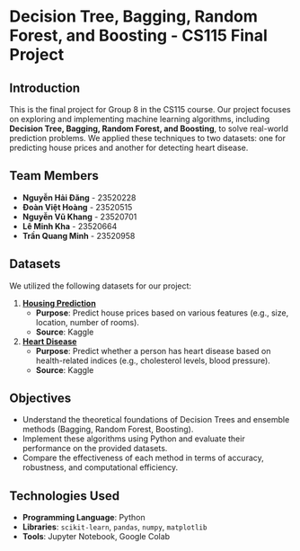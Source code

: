 # Decision Tree, Bagging, Random Forest, and Boosting - CS115 Final Project

## Introduction
This is the final project for Group 8 in the CS115 course. Our project focuses on exploring and implementing machine learning algorithms, including **Decision Tree, Bagging, Random Forest, and Boosting**, to solve real-world prediction problems. We applied these techniques to two datasets: one for predicting house prices and another for detecting heart disease.

## Team Members
- **Nguyễn Hải Đăng** - 23520228  
- **Đoàn Việt Hoàng** - 23520515  
- **Nguyễn Vũ Khang** - 23520701  
- **Lê Minh Kha** - 23520664  
- **Trần Quang Minh** - 23520958  

## Datasets
We utilized the following datasets for our project:
1. **[Housing Prediction](https://drive.google.com/file/d/1C9RYDB8l_0GZF4PYRoOmaIKSDZxaDAle/view?usp=share_link)**  
   - **Purpose**: Predict house prices based on various features (e.g., size, location, number of rooms).  
   - **Source**: Kaggle
2. **[Heart Disease](https://drive.google.com/file/d/1Rdb6PWmwhLKwdCX-joWKZvCqy3QBy0Nz/view?usp=share_link)**  
   - **Purpose**: Predict whether a person has heart disease based on health-related indices (e.g., cholesterol levels, blood pressure).  
   - **Source**: Kaggle

## Objectives
- Understand the theoretical foundations of Decision Trees and ensemble methods (Bagging, Random Forest, Boosting).
- Implement these algorithms using Python and evaluate their performance on the provided datasets.
- Compare the effectiveness of each method in terms of accuracy, robustness, and computational efficiency.

## Technologies Used
- **Programming Language**: Python  
- **Libraries**: `scikit-learn`, `pandas`, `numpy`, `matplotlib`  
- **Tools**: Jupyter Notebook, Google Colab 

